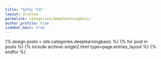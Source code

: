 ```yaml
---
title: "딥러닝 기초"
layout: archive
permalink: categories/deeplearningbasic
author_profile: true
sidebar_main: true
---
```


{% assign posts = site.categories.deeplearningbasic %}
{% for post in posts %} {% include archive-single2.html type=page.entries_layout %} {% endfor %}